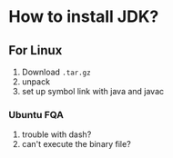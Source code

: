 # How to install JDK?

## For Linux
1. Download `.tar.gz`
2. unpack
3. set up symbol link with java and javac
### Ubuntu FQA
1. trouble with dash? 
2. can't execute the binary file?


